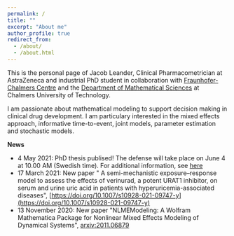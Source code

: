 ```yaml
---
permalink: /
title: ""
excerpt: "About me"
author_profile: true
redirect_from: 
  - /about/
  - /about.html
---
```


This is the personal page of Jacob Leander, Clinical Pharmacometrician at AstraZeneca and industrial PhD student in collaboration with <a href ="http://www.fcc.chalmers.se/">Fraunhofer-Chalmers Centre</a> and the <a href ="https://www.chalmers.se/en/departments/math/Pages/default.aspx">Department of Mathematical Sciences</a> at Chalmers University of Technology.

I am passionate about mathematical modeling to support decision making in clinical drug development. I am particulary interested in the mixed effects approach, informative time-to-event, joint models, parameter estimation and stochastic models.

**News**

- 4 May 2021: PhD thesis publised! The defense will take place on June 4 at 10.00 AM (Swedish time). For additional information, see [here](https://research.chalmers.se/publication/523650) <br>
- 17 March 2021: New paper " A semi-mechanistic exposure–response model to assess the effects of verinurad, a potent URAT1 inhibitor, on serum and urine uric acid in patients with hyperuricemia-associated diseases", [https://doi.org/10.1007/s10928-021-09747-y](https://doi.org/10.1007/s10928-021-09747-y)	<br>
- 13 November 2020: New paper "NLMEModeling: A Wolfram Mathematica Package for Nonlinear Mixed Effects Modeling of Dynamical Systems", [arxiv:2011.06879](https://arxiv.org/abs/2011.06879)